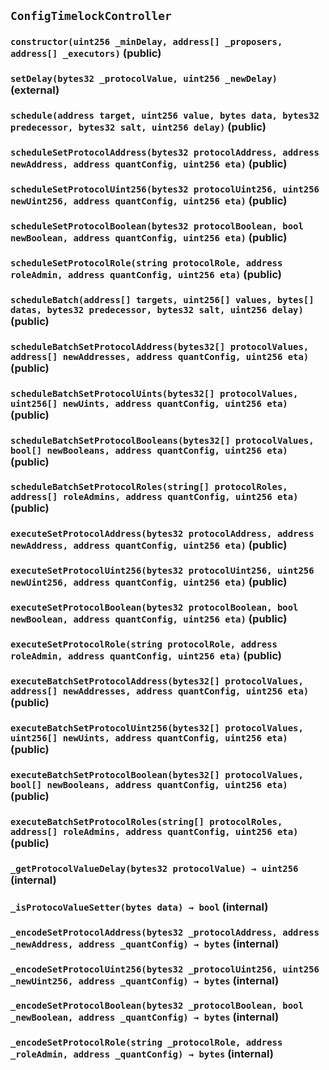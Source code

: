 ## `ConfigTimelockController`

### `constructor(uint256 _minDelay, address[] _proposers, address[] _executors)` (public)

### `setDelay(bytes32 _protocolValue, uint256 _newDelay)` (external)

### `schedule(address target, uint256 value, bytes data, bytes32 predecessor, bytes32 salt, uint256 delay)` (public)

### `scheduleSetProtocolAddress(bytes32 protocolAddress, address newAddress, address quantConfig, uint256 eta)` (public)

### `scheduleSetProtocolUint256(bytes32 protocolUint256, uint256 newUint256, address quantConfig, uint256 eta)` (public)

### `scheduleSetProtocolBoolean(bytes32 protocolBoolean, bool newBoolean, address quantConfig, uint256 eta)` (public)

### `scheduleSetProtocolRole(string protocolRole, address roleAdmin, address quantConfig, uint256 eta)` (public)

### `scheduleBatch(address[] targets, uint256[] values, bytes[] datas, bytes32 predecessor, bytes32 salt, uint256 delay)` (public)

### `scheduleBatchSetProtocolAddress(bytes32[] protocolValues, address[] newAddresses, address quantConfig, uint256 eta)` (public)

### `scheduleBatchSetProtocolUints(bytes32[] protocolValues, uint256[] newUints, address quantConfig, uint256 eta)` (public)

### `scheduleBatchSetProtocolBooleans(bytes32[] protocolValues, bool[] newBooleans, address quantConfig, uint256 eta)` (public)

### `scheduleBatchSetProtocolRoles(string[] protocolRoles, address[] roleAdmins, address quantConfig, uint256 eta)` (public)

### `executeSetProtocolAddress(bytes32 protocolAddress, address newAddress, address quantConfig, uint256 eta)` (public)

### `executeSetProtocolUint256(bytes32 protocolUint256, uint256 newUint256, address quantConfig, uint256 eta)` (public)

### `executeSetProtocolBoolean(bytes32 protocolBoolean, bool newBoolean, address quantConfig, uint256 eta)` (public)

### `executeSetProtocolRole(string protocolRole, address roleAdmin, address quantConfig, uint256 eta)` (public)

### `executeBatchSetProtocolAddress(bytes32[] protocolValues, address[] newAddresses, address quantConfig, uint256 eta)` (public)

### `executeBatchSetProtocolUint256(bytes32[] protocolValues, uint256[] newUints, address quantConfig, uint256 eta)` (public)

### `executeBatchSetProtocolBoolean(bytes32[] protocolValues, bool[] newBooleans, address quantConfig, uint256 eta)` (public)

### `executeBatchSetProtocolRoles(string[] protocolRoles, address[] roleAdmins, address quantConfig, uint256 eta)` (public)

### `_getProtocolValueDelay(bytes32 protocolValue) → uint256` (internal)

### `_isProtocoValueSetter(bytes data) → bool` (internal)

### `_encodeSetProtocolAddress(bytes32 _protocolAddress, address _newAddress, address _quantConfig) → bytes` (internal)

### `_encodeSetProtocolUint256(bytes32 _protocolUint256, uint256 _newUint256, address _quantConfig) → bytes` (internal)

### `_encodeSetProtocolBoolean(bytes32 _protocolBoolean, bool _newBoolean, address _quantConfig) → bytes` (internal)

### `_encodeSetProtocolRole(string _protocolRole, address _roleAdmin, address _quantConfig) → bytes` (internal)
